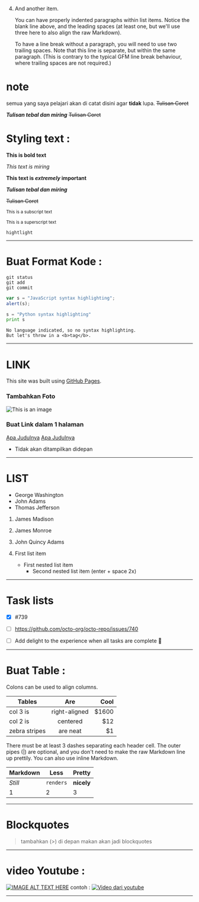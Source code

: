 

4. And another item.

   You can have properly indented paragraphs within list items. Notice the blank line above, and the leading spaces (at least one, but we'll use three here to also align the raw Markdown).

   To have a line break without a paragraph, you will need to use two trailing spaces.
   Note that this line is separate, but within the same paragraph.
   (This is contrary to the typical GFM line break behaviour, where trailing spaces are not required.)
   
[arbitrary case-insensitive reference text]: https://www.mozilla.org
[1]: http://slashdot.org
[link text itself]: http://www.reddit.com

[arbitrary case-insensitive reference text]: https://www.mozilla.org
[1]: http://slashdot.org
[link text itself]: http://www.reddit.com


[arbitrary case-insensitive reference text]: https://www.mozilla.org
[1]: http://slashdot.org
[link text itself]: http://www.reddit.com












# note
semua yang saya pelajari akan di catat disini agar **tidak** lupa.
	~~Tulisan Coret~~



***Tulisan tebal dan miring***
~~Tulisan Coret~~


# Styling text :

**This is bold text**

*This text is miring*

**This text is _extremely_ important**

***Tulisan tebal dan miring***

~~Tulisan Coret~~

<sub>This is a subscript text</sub>

<sup>This is a superscript text</sup>

`hightlight`

---
# Buat Format Kode :

```
git status
git add
git commit
```

```javascript
var s = "JavaScript syntax highlighting";
alert(s);
```
 
```python
s = "Python syntax highlighting"
print s
```
 
```
No language indicated, so no syntax highlighting. 
But let's throw in a <b>tag</b>.
```

---
# LINK
This site was built using [GitHub Pages](https://pages.github.com/).

### Tambahkan Foto
![This is an image](https://myoctocat.com/assets/images/base-octocat.svg)

### Buat Link dalam 1 halaman
[Apa Judulnya](#task-lists)
[Apa Judulnya](#mau-diarahkan-ke-mana)

* Tidak akan ditampilkan didepan

[rahasia]: http://linknya.com
[ini adalah link tersembunyi tidak akan ditampilkan di luar]: http://slashdot.org


---
# LIST
- George Washington
- John Adams
- Thomas Jefferson


1. James Madison
2. James Monroe
3. John Quincy Adams



1. First list item
   - First nested list item
     - Second nested list item (enter + space 2x)

---
# Task lists
- [x] #739
- [ ] https://github.com/octo-org/octo-repo/issues/740
- [ ] Add delight to the experience when all tasks are complete :tada:

      
---
# Buat Table :
Colons can be used to align columns.

| Tables        | Are           | Cool  |
| ------------- |:-------------:| -----:|
| col 3 is      | right-aligned | $1600 |
| col 2 is      | centered      |   $12 |
| zebra stripes | are neat      |    $1 |

There must be at least 3 dashes separating each header cell.
The outer pipes (|) are optional, and you don't need to make the 
raw Markdown line up prettily. You can also use inline Markdown.

Markdown | Less | Pretty
--- | --- | ---
*Still* | `renders` | **nicely**
1 | 2 | 3

----
# Blockquotes
> tambahkan (>) di depan makan akan jadi blockquotes



---

# video Youtube :
[![IMAGE ALT TEXT HERE](http://img.youtube.com/vi/YOUTUBE_VIDEO_ID_HERE/0.jpg)](http://www.youtube.com/watch?v=YOUTUBE_VIDEO_ID_HERE)
contoh :
[![Video dari youtube](http://img.youtube.com/vi/o3m15BWi2HM/0.jpg)](http://www.youtube.com/watch?v=o3m15BWi2HM)

---
